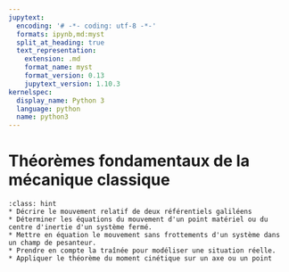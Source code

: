 ```yaml
---
jupytext:
  encoding: '# -*- coding: utf-8 -*-'
  formats: ipynb,md:myst
  split_at_heading: true
  text_representation:
    extension: .md
    format_name: myst
    format_version: 0.13
    jupytext_version: 1.10.3
kernelspec:
  display_name: Python 3
  language: python
  name: python3
---
```

# Théorèmes fondamentaux de la mécanique classique

````{admonition} Objectifs
:class: hint
* Décrire le mouvement relatif de deux référentiels galiléens
* Déterminer les équations du mouvement d'un point matériel ou du centre d'inertie d'un système fermé.
* Mettre en équation le mouvement sans frottements d'un système dans un champ de pesanteur.
* Prendre en compte la traînée pour modéliser une situation réelle.
* Appliquer le théorème du moment cinétique sur un axe ou un point
````

